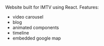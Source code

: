 Website built for IMTV using React. 
Features:
- video carousel
- blog
- animated components
- timeline
- embedded google map
